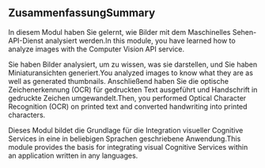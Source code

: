 ## <a name="summary"></a><span data-ttu-id="9e64a-101">Zusammenfassung</span><span class="sxs-lookup"><span data-stu-id="9e64a-101">Summary</span></span>

<span data-ttu-id="9e64a-102">In diesem Modul haben Sie gelernt, wie Bilder mit dem Maschinelles Sehen-API-Dienst analysiert werden.</span><span class="sxs-lookup"><span data-stu-id="9e64a-102">In this module, you have learned how to analyze images with the Computer Vision API service.</span></span>

<span data-ttu-id="9e64a-103">Sie haben Bilder analysiert, um zu wissen, was sie darstellen, und Sie haben Miniaturansichten generiert.</span><span class="sxs-lookup"><span data-stu-id="9e64a-103">You analyzed images to know what they are as well as generated thumbnails.</span></span> <span data-ttu-id="9e64a-104">Anschließend haben Sie die optische Zeichenerkennung (OCR) für gedruckten Text ausgeführt und Handschrift in gedruckte Zeichen umgewandelt.</span><span class="sxs-lookup"><span data-stu-id="9e64a-104">Then, you performed Optical Character Recognition (OCR) on printed text and converted handwriting into printed characters.</span></span>

<span data-ttu-id="9e64a-105">Dieses Modul bildet die Grundlage für die Integration visueller Cognitive Services in eine in beliebigen Sprachen geschriebene Anwendung.</span><span class="sxs-lookup"><span data-stu-id="9e64a-105">This module provides the basis for integrating visual Cognitive Services within an application written in any languages.</span></span>